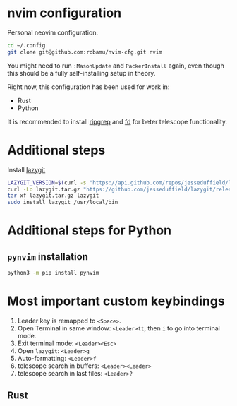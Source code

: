nvim configuration
========

Personal neovim configuration.

```sh
cd ~/.config
git clone git@github.com:robamu/nvim-cfg.git nvim
```

You might need to run `:MasonUpdate` and `PackerInstall` again, even
though this should be a fully self-installing setup in theory.

Right now, this configuration has been used for work in:

- Rust
- Python

It is recommended to install [ripgrep](https://github.com/BurntSushi/ripgrep) and
[fd](https://github.com/sharkdp/fd) for beter telescope functionality.

# Additional steps

Install [lazygit](https://github.com/jesseduffield/lazygit#ubuntu)

```sh
LAZYGIT_VERSION=$(curl -s "https://api.github.com/repos/jesseduffield/lazygit/releases/latest" | grep -Po '"tag_name": "v\K[^"]*')
curl -Lo lazygit.tar.gz "https://github.com/jesseduffield/lazygit/releases/latest/download/lazygit_${LAZYGIT_VERSION}_Linux_x86_64.tar.gz"
tar xf lazygit.tar.gz lazygit
sudo install lazygit /usr/local/bin
```

# Additional steps for Python

## `pynvim` installation

```sh
python3 -m pip install pynvim
```

# Most important custom keybindings

1. Leader key is remapped to `<Space>`.
2. Open Terminal in same window: `<Leader>tt`, then `i` to go into terminal mode.
3. Exit terminal mode: `<Leader><Esc>`
4. Open `lazygit`: `<Leader>g`
5. Auto-formatting:  `<Leader>f`
6. telescope search in buffers:  `<Leader><Leader>`
7. telescope search in last files: `<Leader>?`

## Rust
